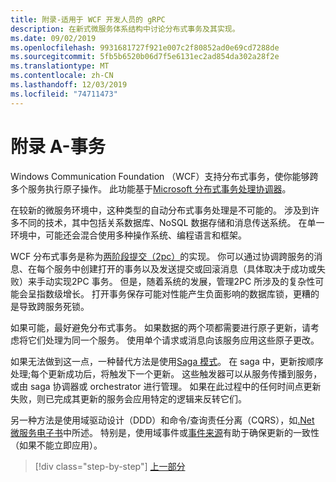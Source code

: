 ```yaml
---
title: 附录-适用于 WCF 开发人员的 gRPC
description: 在新式微服务体系结构中讨论分布式事务及其实现。
ms.date: 09/02/2019
ms.openlocfilehash: 9931681727f921e007c2f80852ad0e69cd7288de
ms.sourcegitcommit: 5fb5b6520b06d7f5e6131ec2ad854da302a28f2e
ms.translationtype: MT
ms.contentlocale: zh-CN
ms.lasthandoff: 12/03/2019
ms.locfileid: "74711473"
---
```

# <a name="appendix-a---transactions"></a>附录 A-事务

Windows Communication Foundation （WCF）支持分布式事务，使你能够跨多个服务执行原子操作。 此功能基于[Microsoft 分布式事务处理协调器](https://docs.microsoft.com/previous-versions/windows/desktop/ms684146(v=vs.85))。

在较新的微服务环境中，这种类型的自动分布式事务处理是不可能的。 涉及到许多不同的技术，其中包括关系数据库、NoSQL 数据存储和消息传送系统。 在单一环境中，可能还会混合使用多种操作系统、编程语言和框架。

WCF 分布式事务是称为[两阶段提交（2pc）](https://en.wikipedia.org/wiki/Two-phase_commit_protocol)的实现。 你可以通过协调跨服务的消息、在每个服务中创建打开的事务以及发送提交或回滚消息（具体取决于成功或失败）来手动实现2PC 事务。 但是，随着系统的发展，管理2PC 所涉及的复杂性可能会呈指数级增长。 打开事务保存可能对性能产生负面影响的数据库锁，更糟的是导致跨服务死锁。

如果可能，最好避免分布式事务。 如果数据的两个项都需要进行原子更新，请考虑将它们处理为同一个服务。 使用单个请求或消息向该服务应用这些原子更改。

如果无法做到这一点，一种替代方法是使用[Saga 模式](https://microservices.io/patterns/data/saga.html)。 在 saga 中，更新按顺序处理;每个更新成功后，将触发下一个更新。 这些触发器可以从服务传播到服务，或由 saga 协调器或 orchestrator 进行管理。 如果在此过程中的任何时间点更新失败，则已完成其更新的服务会应用特定的逻辑来反转它们。

另一种方法是使用域驱动设计（DDD）和命令/查询责任分离（CQRS），如[.Net 微服务电子书](https://docs.microsoft.com/dotnet/architecture/microservices/microservice-ddd-cqrs-patterns/)中所述。 特别是，使用域事件或[事件来源](https://martinfowler.com/eaaDev/EventSourcing.html)有助于确保更新的一致性（如果不能立即应用）。

>[!div class="step-by-step"]
>[上一部分](application-performance-management.md)
